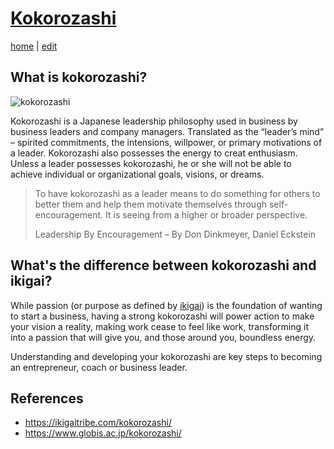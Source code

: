# [Kokorozashi](https://alwinwoo.github.io/pages/kokorozashi.html)
[home](https://alwinwoo.github.io/) | [edit](https://github.com/alwinwoo/alwinwoo.github.io/edit/master/pages/kokorozashi.md)

## What is kokorozashi? 

![kokorozashi](https://ikigaitribe.com/wp-content/uploads/2019/11/kokorozashi-big.png "Kokorozashi")

Kokorozashi is a Japanese leadership philosophy used in business by business leaders and company managers. Translated as the “leader’s mind” – spirited commitments, the intensions, willpower, or primary motivations of a leader. Kokorozashi also possesses the energy to creat enthusiasm. Unless a leader possesses kokorozashi, he or she will not be able to achieve individual or organizational goals, visions, or dreams. 

> To have kokorozashi as a leader means to do something for others to better them and help them motivate themselves through self-encouragement. It is seeing from a higher or broader perspective.
>
> Leadership By Encouragement – By Don Dinkmeyer, Daniel Eckstein

## What's the difference between kokorozashi and ikigai? 

While passion (or purpose as defined by [ikigai](https://alwinwoo.github.io/pages/ikigai.html)) is the foundation of wanting to start a business, having a strong kokorozashi will power action to make your vision a reality, making work cease to feel like work, transforming it into a passion that will give you, and those around you, boundless energy.

Understanding and developing your kokorozashi are key steps to becoming an entrepreneur, coach or business leader.

## References

- https://ikigaitribe.com/kokorozashi/
- https://www.globis.ac.jp/kokorozashi/
